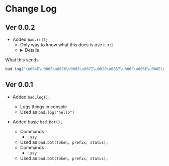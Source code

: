 # Change Log


## Ver 0.0.2
- Added `bad.rr();`
  - Only way to know what this does is use it >:]
  - <details>
<summary>What this sends</summary>

```js
bad.log("\u004E\u0065\u0076\u0065\u0072\u0020\u0067\u006F\u006E\u006E\u0061\u0020\u0067\u0069\u0076\u0065\u0020\u0079\u006F\u0075\u0020\u0075\u0070\u000A\u004E\u0065\u0076\u0065\u0072\u0020\u0067\u006F\u006E\u006E\u0061\u0020\u006C\u0065\u0074\u0020\u0079\u006F\u0075\u0020\u0064\u006F\u0077\u006E\u000A\u004E\u0065\u0076\u0065\u0072\u0020\u0067\u006F\u006E\u006E\u0061\u0020\u0072\u0075\u006E\u0020\u0061\u0072\u006F\u0075\u006E\u0064\u0020\u0061\u006E\u0064\u0020\u0064\u0065\u0073\u0065\u0072\u0074\u0020\u0079\u006F\u0075\u000A\u004E\u0065\u0076\u0065\u0072\u0020\u0067\u006F\u006E\u006E\u0061\u0020\u006D\u0061\u006B\u0065\u0020\u0079\u006F\u0075\u0020\u0063\u0072\u0079\u000A\u004E\u0065\u0076\u0065\u0072\u0020\u0067\u006F\u006E\u006E\u0061\u0020\u0073\u0061\u0079\u0020\u0067\u006F\u006F\u0064\u0062\u0079\u0065\u000A\u004E\u0065\u0076\u0065\u0072\u0020\u0067\u006F\u006E\u006E\u0061\u0020\u0074\u0065\u006C\u006C\u0020\u0061\u0020\u006C\u0069\u0065\u0020\u0061\u006E\u0064\u0020\u0068\u0075\u0072\u0074\u0020\u0079\u006F\u0075")
```
</details>

## Ver 0.0.1
- Added `bad.log();`
  - Logs things in console
  - Used as `bad.log("hello")`

- Added basic `bad.bot();`
  - Commands
    - `!say`
  - Used as `bad.bot(token, prefix, status);`
  - Commands
    - `!say`
  - Used as `bad.bot(token, prefix, status);`